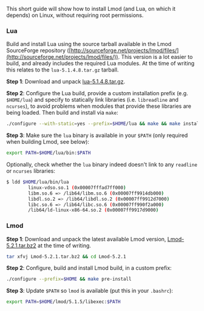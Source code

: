 This short guide will show how to install Lmod (and Lua, on which it depends) on Linux, without requiring root permissions.


### Lua

Build and install Lua using the source tarball available in the Lmod SourceForge repository ([http://sourceforge.net/projects/lmod/files/](http://sourceforge.net/projects/lmod/files/)). This version is a lot easier to build, and already includes the required Lua modules. At the time of writing this relates to the `lua-5.1.4.8.tar.gz` tarball.

**Step 1**: Download and unpack [lua-5.1.4.8.tar.gz](http://sourceforge.net/projects/lmod/files/lua-5.1.4.8.tar.gz/download).

**Step 2**: Configure the Lua build, provide a custom installation prefix (e.g. `$HOME/lua`) and specify to statically link libraries (i.e. `libreadline` and `ncurses`), to avoid problems when modules that provide these libraries are being loaded. Then build and install via `make`:
```bash
./configure --with-static=yes --prefix=$HOME/lua && make && make install
```

**Step 3**: Make sure the `lua` binary is available in your `$PATH` (only required when building Lmod, see below):
```bash
export PATH=$HOME/lua/bin:$PATH
```

Optionally, check whether the `lua` binary indeed doesn't link to any `readline` or `ncurses` libraries:
```bash
$ ldd $HOME/lua/bin/lua
        linux-vdso.so.1 (0x00007fffad7ff000)
        libm.so.6 => /lib64/libm.so.6 (0x00007ff9914db000)
        libdl.so.2 => /lib64/libdl.so.2 (0x00007ff9912d7000)
        libc.so.6 => /lib64/libc.so.6 (0x00007ff990f2a000)
        /lib64/ld-linux-x86-64.so.2 (0x00007ff9917d9000)
```

### Lmod

**Step 1**: Download and unpack the latest available Lmod version, [Lmod-5.2.1.tar.bz2](http://sourceforge.net/projects/lmod/files/Lmod-5.2.1.tar.bz2/download) at the time of writing.
```bash
tar xfvj Lmod-5.2.1.tar.bz2 && cd Lmod-5.2.1
```

**Step 2**: Configure, build and install Lmod build, in a custom prefix:
```bash
./configure --prefix=$HOME && make pre-install
```

**Step 3**: Update `$PATH` so `lmod` is available (put this in your `.bashrc`):
```bash
export PATH=$HOME/lmod/5.1.5/libexec:$PATH
```